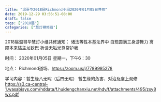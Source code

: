 ```yaml
---
title: "温哥华2018届Richmond小组2020年01月05日共修"
date: 2019-12-29 03:56:51-08:00
draft: false
tags: ["2018届"]
categories: ["慧灯禅修班"]
---
```

2018届温哥华慧灯小组共修通知：
诸法等性本基法界中
自现圆满三身游舞力
离障本来怙主龙钦巴
祈请无垢光尊常护我

时间：
2020年01月05日 星期一，下午6：30

地点：
Richmond道场、<https://zoom.us/j/7789995278>

学习内容：暂生缘八无暇（后四无暇） 暂生缘的危害、对治及座上观修
<https://s3.ca-central-1.wasabisys.com/hddata/f.huidengchanxiu.net/hdv/f/attachments/495/zsy8wx.pdf>
